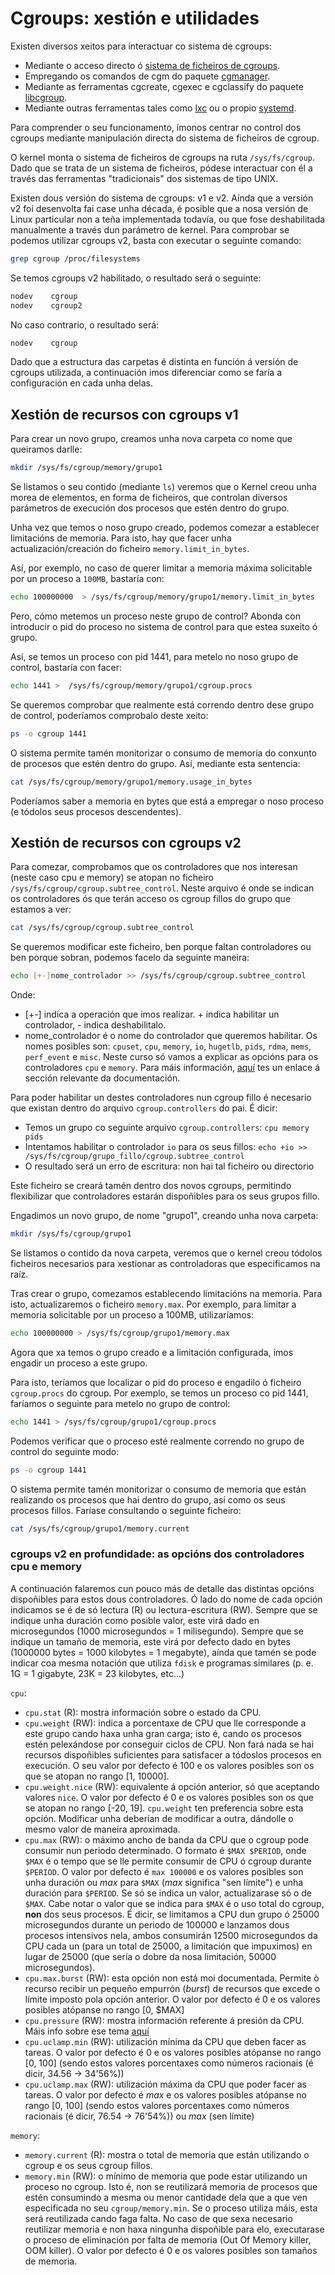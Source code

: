 # Cgroups: xestión e utilidades

Existen diversos xeitos para interactuar co sistema de cgroups:

- Mediante o acceso directo ó [sistema de ficheiros de cgroups](https://man7.org/linux/man-pages/man7/cgroups.7.html).
- Empregando os comandos de cgm do paquete [cgmanager](https://linuxcontainers.org/cgmanager/).
- Mediante as ferramentas cgcreate, cgexec e cgclassify do paquete [libcgroup](http://libcg.sourceforge.net/html/main.html).
- Mediante outras ferramentas tales como [lxc](https://linuxcontainers.org/) ou o propio [systemd](https://es.wikipedia.org/wiki/Systemd).

Para comprender o seu funcionamento, ímonos centrar no control dos cgroups mediante manipulación directa do sistema de ficheiros de cgroup.

O kernel monta o sistema de ficheiros de cgroups na ruta ```/sys/fs/cgroup```. Dado que se trata de un sistema de ficheiros, pódese interactuar con él a través das ferramentas "tradicionais" dos sistemas de tipo UNIX.

Existen dous versión do sistema de cgroups: v1 e v2. Aínda que a versión v2 foi desenvolta fai case unha década, é posible que a nosa versión de Linux particular non a teña implementada todavía, ou que fose deshabilitada manualmente a través dun parámetro de kernel. Para comprobar se podemos utilizar cgroups v2, basta con executar o seguinte comando:

```bash
grep cgroup /proc/filesystems
```

Se temos cgroups v2 habilitado, o resultado será o seguinte:

```bash
nodev    cgroup
nodev    cgroup2
```

No caso contrario, o resultado será:

```bash
nodev    cgroup
```

Dado que a estructura das carpetas é distinta en función á versión de cgroups utilizada, a continuación imos diferenciar como se faría a configuración en cada unha delas.

## Xestión de recursos con cgroups v1

Para crear un novo grupo, creamos unha nova carpeta co nome que queiramos darlle:

```bash
mkdir /sys/fs/cgroup/memory/grupo1
```

Se listamos o seu contido (mediante ```ls```) veremos que o Kernel creou unha morea de elementos, en forma de ficheiros, que controlan diversos parámetros de execución dos procesos que estén dentro do grupo.

Unha vez que temos o noso grupo creado,  podemos comezar a establecer limitacións de memoria. Para isto, hay que facer unha actualización/creación do ficheiro ```memory.limit_in_bytes```.

Así, por exemplo, no caso de querer limitar a memoria máxima solicitable por un proceso a ```100MB```, bastaría con:

```bash
echo 100000000  > /sys/fs/cgroup/memory/grupo1/memory.limit_in_bytes
```
Pero, cómo metemos un proceso neste grupo de control? Abonda con introducir o pid do proceso no sistema de control para que estea suxeito ó grupo. 

Así, se temos un proceso con pid 1441, para metelo no noso grupo de control, bastaría con facer:

```bash
echo 1441 >  /sys/fs/cgroup/memory/grupo1/cgroup.procs
```

Se queremos comprobar que realmente está correndo dentro dese grupo de control, poderíamos comprobalo deste xeito:

```bash
ps -o cgroup 1441
```

O sistema permite tamén monitorizar o consumo de memoria do conxunto de procesos que estén dentro do grupo. Así, mediante esta sentencia:

```bash
cat /sys/fs/cgroup/memory/grupo1/memory.usage_in_bytes
```

Poderíamos saber a memoria en bytes que está a empregar o noso proceso (e tódolos seus procesos descendentes).

## Xestión de recursos con cgroups v2

Para comezar, comprobamos que os controladores que nos interesan (neste caso cpu e memory) se atopan no ficheiro `/sys/fs/cgroup/cgroup.subtree_control`. Neste arquivo é onde se indican os controladores ós que terán acceso os cgroup fillos do grupo que estamos a ver:

```bash
cat /sys/fs/cgroup/cgroup.subtree_control
```

Se queremos modificar este ficheiro, ben porque faltan controladores ou ben porque sobran, podemos facelo da seguinte maneira:

```bash
echo [+-]nome_controlador >> /sys/fs/cgroup/cgroup.subtree_control
```

Onde:

- [+-] indica a operación que imos realizar. + indica habilitar un controlador, - indica deshabilitalo.
- nome_controlador é o nome do controlador que queremos habilitar. Os nomes posibles son: `cpuset`, `cpu`, `memory`, `io`, `hugetlb`, `pids`, `rdma`, `mems`, `perf_event` e `misc`. Neste curso só vamos a explicar as opcións para os controladores `cpu` e `memory`. Para máis información, [aquí](https://www.kernel.org/doc/html/latest/admin-guide/cgroup-v2.html#controllers) tes un enlace á sección relevante da documentación.

Para poder habilitar un destes controladores nun cgroup fillo é necesario que existan dentro do arquivo `cgroup.controllers` do pai. É dicir:

- Temos un grupo co seguinte arquivo `cgroup.controllers`: ```cpu memory pids```
- Intentamos habilitar o controlador `io` para os seus fillos: ```echo +io >> /sys/fs/cgroup/grupo_fillo/cgroup.subtree_control```
- O resultado será un erro de escritura: non hai tal ficheiro ou directorio

Este ficheiro se creará tamén dentro dos novos cgroups, permitindo flexibilizar que controladores estarán dispoñibles para os seus grupos fillo.

Engadimos un novo grupo, de nome "grupo1", creando unha nova carpeta:

```bash
mkdir /sys/fs/cgroup/grupo1
```

Se listamos o contido da nova carpeta, veremos que o kernel creou tódolos ficheiros necesarios para xestionar as controladoras que especificamos na raíz.

Tras crear o grupo, comezamos establecendo limitacións na memoria. Para isto, actualizaremos o ficheiro `memory.max`. Por exemplo, para limitar a memoria solicitable por un proceso a 100MB, utilizaríamos:

```bash
echo 100000000 > /sys/fs/cgroup/grupo1/memory.max
```

Agora que xa temos o grupo creado e a limitación configurada, imos engadir un proceso a este grupo. 

Para isto, teríamos que localizar o pid do proceso e engadilo ó ficheiro `cgroup.procs` do cgroup. Por exemplo, se temos un proceso co pid 1441, faríamos o seguinte para metelo no grupo de control:

```bash
echo 1441 > /sys/fs/cgroup/grupo1/cgroup.procs
```

Podemos verificar que o proceso esté realmente correndo no grupo de control do seguinte modo:

```bash
ps -o cgroup 1441
```

O sistema permite tamén monitorizar o consumo de memoria que están realizando os procesos que hai dentro do grupo, así como os seus procesos fillos. Faríase consultando o seguinte ficheiro:

```bash
cat /sys/fs/cgroup/grupo1/memory.current
```

### cgroups v2 en profundidade: as opcións dos controladores cpu e memory

A continuación falaremos cun pouco más de detalle das distintas opcións dispoñibles para estos dous controladores. Ó lado do nome de cada opción indicamos se é de só lectura (R) ou lectura-escritura (RW). Sempre que se indique unha duración como posible valor, este virá dado en microsegundos (1000 microsegundos = 1 milisegundo). Sempre que se indique un tamaño de memoria, este virá por defecto dado en bytes (1000000 bytes = 1000 kilobytes = 1 megabyte), aínda que tamén se pode indicar coa mesma notación que utiliza `fdisk` e programas similares (p. e. 1G = 1 gigabyte, 23K = 23 kilobytes, etc...)

`cpu`:
  - `cpu.stat` (R): mostra información sobre o estado da CPU.
  - `cpu.weight` (RW): indica a porcentaxe de CPU que lle corresponde a este grupo cando haxa unha gran carga; isto é, cando os procesos estén pelexándose por conseguir ciclos de CPU. Non fará nada se hai recursos dispoñibles suficientes para satisfacer a tódoslos procesos en execución. O seu valor por defecto é 100 e os valores posibles son os que se atopan no rango [1, 10000].
  - `cpu.weight.nice` (RW): equivalente á opción anterior, só que aceptando valores `nice`. O valor por defecto é 0 e os valores posibles son os que se atopan no rango [-20, 19]. `cpu.weight` ten preferencia sobre esta opción. Modificar unha deberían de modificar a outra, dándolle o mesmo valor de maneira aproximada.
  - `cpu.max` (RW): o máximo ancho de banda da CPU que o cgroup pode consumir nun periodo determinado. O formato é `$MAX $PERIOD`, onde `$MAX` é o tempo que se lle permite consumir de CPU ó cgroup durante `$PERIOD`. O valor por defecto é `max 100000` e os valores posibles son unha duración ou _max_ para `$MAX` (_max_ significa "sen límite") e unha duración para `$PERIOD`. Se só se indica un valor, actualizarase só o de `$MAX`. Cabe notar o valor que se indica para `$MAX` é o uso total do cgroup, **non** dos seus procesos. É dicir, se limitamos a CPU dun grupo ó 25000 microsegundos durante un periodo de 100000 e lanzamos dous procesos intensivos nela, ambos consumirán 12500 microsegundos da CPU cada un (para un total de 25000, a limitación que impuximos) en lugar de 25000 (que sería o dobre da nosa limitación, 50000 microsegundos).
  - `cpu.max.burst` (RW): esta opción non está moi documentada. Permite ò recurso recibir un pequeño empurrón (_burst_) de recursos que excede o límite imposto pola opción anterior. O valor por defecto é 0 e os valores posibles atópanse no rango [0, $MAX]
  - `cpu.pressure` (RW): mostra información referente á presión da CPU. Máis info sobre ese tema [aquí](https://www.kernel.org/doc/html/latest/accounting/psi.html#psi)
  - `cpu.uclamp.min` (RW): utilización mínima da CPU que deben facer as tareas. O valor por defecto é 0 e os valores posibles atópanse no rango [0, 100] (sendo estos valores porcentaxes como números racionais (é dicir, 34.56 -> 34'56%))
  - `cpu.uclamp.max` (RW): utilización máxima da CPU que poder facer as tareas. O valor por defecto é _max_ e os valores posibles atópanse no rango [0, 100] (sendo estos valores porcentaxes como números racionais (é dicir, 76.54 -> 76'54%)) ou _max_ (sen límite)
 
`memory`:
  - `memory.current` (R): mostra o total de memoria que están utilizando o cgroup e os seus cgroup fillos. 
  - `memory.min` (RW): o mínimo de memoria que pode estar utilizando un proceso no cgroup. Isto é, non se reutilizará memoria de procesos que estén consumindo a mesma ou menor cantidade dela que a que ven especificada no seu `cgroup/memory.min`. Se o proceso utiliza máis, esta será reutilizada cando faga falta. No caso de que sexa necesario reutilizar memoria e non haxa ningunha dispoñible para elo, executarase o proceso de eliminación por falta de memoria (Out Of Memory killer, OOM killer). O valor por defecto é 0 e os valores posibles son tamaños de memoria.
